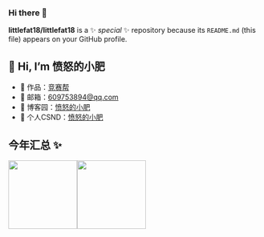 ### Hi there 👋

**littlefat18/littlefat18** is a ✨ _special_ ✨ repository because its `README.md` (this file) appears on your GitHub profile.

## 👋 Hi, I’m 愤怒的小肥

- 🏡 作品：<a href="https://genius.zhaogeban.love" target="_blank">竞赛帮</a>
- 📩 邮箱：609753894@qq.com
- 💬 博客园：<a href="https://www.cnblogs.com/gen1us/" target="_blank">愤怒的小肥</a>
- 📝 个人CSND：<a href="https://blog.csdn.net/qq_59622162?type=blog" target="_blank">愤怒的小肥</a>

## 今年汇总 ✨
<img align="" height="137px" src="https://github-readme-stats.vercel.app/api?username=littlefat18&hide_title=true&hide_border=true&show_icons=true&include_all_commits=true&line_height=21&bg_color=0,EC6C6C,FFD479,FFFC79,73FA79&theme=graywhite&locale=cn&range=all_time" /><img align="" height="137px" src="https://github-readme-stats.vercel.app/api/top-langs/?username=littlefat18&hide_title=true&hide_border=true&layout=compact&bg_color=0,73FA79,73FDFF,D783FF&theme=graywhite&locale=cn&range=all_time" />

